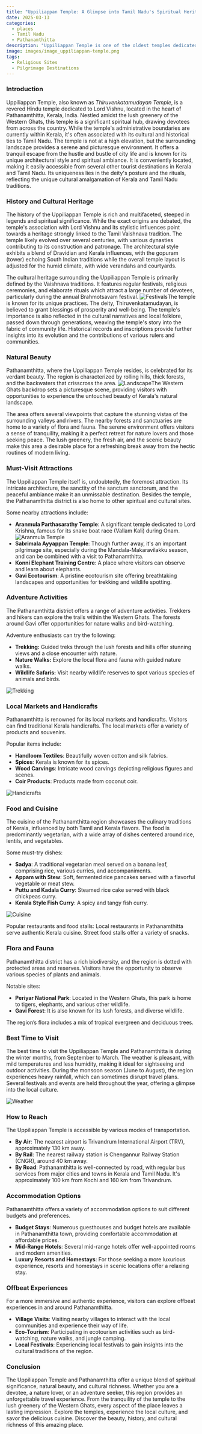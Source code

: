 ```yaml
---
title: "Uppiliappan Temple: A Glimpse into Tamil Nadu's Spiritual Heritage"
date: 2025-03-13
categories:
  - places
  - Tamil Nadu
  - Pathanamthitta
description: "Uppiliappan Temple is one of the oldest temples dedicated to Lord Vishnu in Tamil Nadu. Renowned for its rich history and spiritual significance, it is located near Sabarimala and serves as a prominent destination for pilgrims visiting the region."
image: images/image_uppiliappan-temple.png
tags: 
  - Religious Sites
  - Pilgrimage Destinations
---
```



### **Introduction**

Uppiliappan Temple, also known as *Thiruvenkatamudayan Temple*, is a revered Hindu temple dedicated to Lord Vishnu, located in the heart of Pathanamthitta, Kerala, India. Nestled amidst the lush greenery of the Western Ghats, this temple is a significant spiritual hub, drawing devotees from across the country. While the temple's administrative boundaries are currently within Kerala, it's often associated with its cultural and historical ties to Tamil Nadu. The temple is not at a high elevation, but the surrounding landscape provides a serene and picturesque environment. It offers a tranquil escape from the hustle and bustle of city life and is known for its unique architectural style and spiritual ambiance. It is conveniently located, making it easily accessible from several other tourist destinations in Kerala and Tamil Nadu. Its uniqueness lies in the deity's posture and the rituals, reflecting the unique cultural amalgamation of Kerala and Tamil Nadu traditions.

### **History and Cultural Heritage**

The history of the Uppiliappan Temple is rich and multifaceted, steeped in legends and spiritual significance. While the exact origins are debated, the temple's association with Lord Vishnu and its stylistic influences point towards a heritage strongly linked to the Tamil Vaishnava tradition. The temple likely evolved over several centuries, with various dynasties contributing to its construction and patronage. The architectural style exhibits a blend of Dravidian and Kerala influences, with the gopuram (tower) echoing South Indian traditions while the overall temple layout is adjusted for the humid climate, with wide verandahs and courtyards.

The cultural heritage surrounding the Uppiliappan Temple is primarily defined by the Vaishnava traditions. It features regular festivals, religious ceremonies, and elaborate rituals which attract a large number of devotees, particularly during the annual Brahmotsavam festival. <img src="placeholder_image_festivals.jpg" alt="Festivals">The temple is known for its unique practices. The deity, Thiruvenkatamudayan, is believed to grant blessings of prosperity and well-being. The temple's importance is also reflected in the cultural narratives and local folklore, passed down through generations, weaving the temple's story into the fabric of community life. Historical records and inscriptions provide further insights into its evolution and the contributions of various rulers and communities.

### **Natural Beauty**

Pathanamthitta, where the Uppiliappan Temple resides, is celebrated for its verdant beauty. The region is characterized by rolling hills, thick forests, and the backwaters that crisscross the area. <img src="placeholder_image_landscape.jpg" alt="Landscape">The Western Ghats backdrop sets a picturesque scene, providing visitors with opportunities to experience the untouched beauty of Kerala's natural landscape.

The area offers several viewpoints that capture the stunning vistas of the surrounding valleys and rivers. The nearby forests and sanctuaries are home to a variety of flora and fauna. The serene environment offers visitors a sense of tranquility, making it a perfect retreat for nature lovers and those seeking peace. The lush greenery, the fresh air, and the scenic beauty make this area a desirable place for a refreshing break away from the hectic routines of modern living.

### **Must-Visit Attractions**

The Uppiliappan Temple itself is, undoubtedly, the foremost attraction. Its intricate architecture, the sanctity of the sanctum sanctorum, and the peaceful ambiance make it an unmissable destination. Besides the temple, the Pathanamthitta district is also home to other spiritual and cultural sites.

Some nearby attractions include:
*   **Aranmula Parthasarathy Temple**: A significant temple dedicated to Lord Krishna, famous for its snake boat race (Vallam Kali) during Onam. <img src="placeholder_image_aranmula.jpg" alt="Aranmula Temple">
*   **Sabrimala Ayyappan Temple**: Though further away, it's an important pilgrimage site, especially during the Mandala-Makaravilakku season, and can be combined with a visit to Pathanamthitta.
*   **Konni Elephant Training Centre**: A place where visitors can observe and learn about elephants.
*   **Gavi Ecotourism**: A pristine ecotourism site offering breathtaking landscapes and opportunities for trekking and wildlife spotting.

### **Adventure Activities**

The Pathanamthitta district offers a range of adventure activities. Trekkers and hikers can explore the trails within the Western Ghats. The forests around Gavi offer opportunities for nature walks and bird-watching.

Adventure enthusiasts can try the following:
*   **Trekking:** Guided treks through the lush forests and hills offer stunning views and a close encounter with nature.
*   **Nature Walks:** Explore the local flora and fauna with guided nature walks.
*   **Wildlife Safaris:** Visit nearby wildlife reserves to spot various species of animals and birds.

<img src="placeholder_image_trekking.jpg" alt="Trekking">

### **Local Markets and Handicrafts**

Pathanamthitta is renowned for its local markets and handicrafts. Visitors can find traditional Kerala handicrafts. The local markets offer a variety of products and souvenirs.

Popular items include:
*   **Handloom Textiles**: Beautifully woven cotton and silk fabrics.
*   **Spices**: Kerala is known for its spices.
*   **Wood Carvings**: Intricate wood carvings depicting religious figures and scenes.
*   **Coir Products**: Products made from coconut coir.

<img src="placeholder_image_handicrafts.jpg" alt="Handicrafts">

### **Food and Cuisine**

The cuisine of the Pathanamthitta region showcases the culinary traditions of Kerala, influenced by both Tamil and Kerala flavors. The food is predominantly vegetarian, with a wide array of dishes centered around rice, lentils, and vegetables.

Some must-try dishes:
*   **Sadya**: A traditional vegetarian meal served on a banana leaf, comprising rice, various curries, and accompaniments.
*   **Appam with Stew**: Soft, fermented rice pancakes served with a flavorful vegetable or meat stew.
*   **Puttu and Kadala Curry**: Steamed rice cake served with black chickpeas curry.
*   **Kerala Style Fish Curry**: A spicy and tangy fish curry.

<img src="placeholder_image_cuisine.jpg" alt="Cuisine">

Popular restaurants and food stalls: Local restaurants in Pathanamthitta serve authentic Kerala cuisine. Street food stalls offer a variety of snacks.

### **Flora and Fauna**

Pathanamthitta district has a rich biodiversity, and the region is dotted with protected areas and reserves. Visitors have the opportunity to observe various species of plants and animals.

Notable sites:
*   **Periyar National Park**: Located in the Western Ghats, this park is home to tigers, elephants, and various other wildlife.
*   **Gavi Forest**: It is also known for its lush forests, and diverse wildlife.

The region’s flora includes a mix of tropical evergreen and deciduous trees.

### **Best Time to Visit**

The best time to visit the Uppiliappan Temple and Pathanamthitta is during the winter months, from September to March. The weather is pleasant, with mild temperatures and less humidity, making it ideal for sightseeing and outdoor activities. During the monsoon season (June to August), the region experiences heavy rainfall, which can sometimes disrupt travel plans. Several festivals and events are held throughout the year, offering a glimpse into the local culture.

<img src="placeholder_image_weather.jpg" alt="Weather">

### **How to Reach**

The Uppiliappan Temple is accessible by various modes of transportation.

*   **By Air**: The nearest airport is Trivandrum International Airport (TRV), approximately 130 km away.
*   **By Rail**: The nearest railway station is Chengannur Railway Station (CNGR), around 40 km away.
*   **By Road**: Pathanamthitta is well-connected by road, with regular bus services from major cities and towns in Kerala and Tamil Nadu. It's approximately 100 km from Kochi and 160 km from Trivandrum.

### **Accommodation Options**

Pathanamthitta offers a variety of accommodation options to suit different budgets and preferences.

*   **Budget Stays**: Numerous guesthouses and budget hotels are available in Pathanamthitta town, providing comfortable accommodation at affordable prices.
*   **Mid-Range Hotels**: Several mid-range hotels offer well-appointed rooms and modern amenities.
*   **Luxury Resorts and Homestays**: For those seeking a more luxurious experience, resorts and homestays in scenic locations offer a relaxing stay.

### **Offbeat Experiences**

For a more immersive and authentic experience, visitors can explore offbeat experiences in and around Pathanamthitta.

*   **Village Visits**: Visiting nearby villages to interact with the local communities and experience their way of life.
*   **Eco-Tourism**: Participating in ecotourism activities such as bird-watching, nature walks, and jungle camping.
*   **Local Festivals**: Experiencing local festivals to gain insights into the cultural traditions of the region.

### **Conclusion**

The Uppiliappan Temple and Pathanamthitta offer a unique blend of spiritual significance, natural beauty, and cultural richness. Whether you are a devotee, a nature lover, or an adventure seeker, this region provides an unforgettable travel experience. From the tranquility of the temple to the lush greenery of the Western Ghats, every aspect of the place leaves a lasting impression. Explore the temples, experience the local culture, and savor the delicious cuisine. Discover the beauty, history, and cultural richness of this amazing place.


